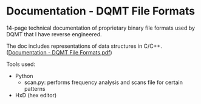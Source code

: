 # Documentation - DQMT File Formats
14-page technical documentation of proprietary binary file formats used by DQMT that I have reverse engineered.

The doc includes representations of data structures in C/C++.
([Documentation - DQMT File Formats.pdf](https://github.com/sebeid4556/Documentation---DQMT-File-Formats/blob/main/Documentation%20-%20DQMT%20File%20Formats.pdf))

Tools used:
- Python
  - scan.py: performs frequency analysis and scans file for certain patterns
- HxD (hex editor)
